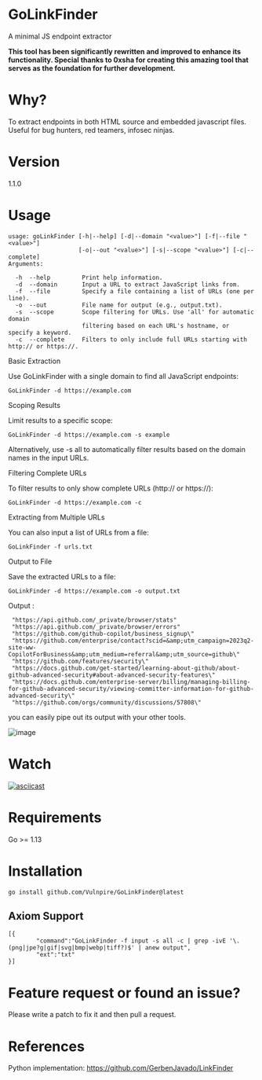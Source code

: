 # GoLinkFinder

A minimal JS endpoint extractor

**This tool has been significantly rewritten and improved to enhance its functionality. Special thanks to 0xsha for creating this amazing tool that serves as the foundation for further development.**

# Why?

To extract endpoints in both HTML source and embedded javascript files. Useful for bug hunters, red teamers, infosec ninjas.

# Version

1.1.0

# Usage

```The -d or -f flag is required to specify a domain or an input file of URLs.
usage: goLinkFinder [-h|--help] [-d|--domain "<value>"] [-f|--file "<value>"]
                    [-o|--out "<value>"] [-s|--scope "<value>"] [-c|--complete]
Arguments:

  -h  --help         Print help information.
  -d  --domain       Input a URL to extract JavaScript links from.
  -f  --file         Specify a file containing a list of URLs (one per line).
  -o  --out          File name for output (e.g., output.txt).
  -s  --scope        Scope filtering for URLs. Use 'all' for automatic domain
                     filtering based on each URL's hostname, or specify a keyword.
  -c  --complete     Filters to only include full URLs starting with http:// or https://.
```

Basic Extraction

Use GoLinkFinder with a single domain to find all JavaScript endpoints:

`GoLinkFinder -d https://example.com`

Scoping Results

Limit results to a specific scope:

`GoLinkFinder -d https://example.com -s example`

Alternatively, use -s all to automatically filter results based on the domain names in the input URLs.

Filtering Complete URLs

To filter results to only show complete URLs (http:// or https://):

`GoLinkFinder -d https://example.com -c`

Extracting from Multiple URLs

You can also input a list of URLs from a file:

`GoLinkFinder -f urls.txt`

Output to File

Save the extracted URLs to a file:

`GoLinkFinder -d https://example.com -o output.txt`

Output :

```
 "https://api.github.com/_private/browser/stats"
 "https://api.github.com/_private/browser/errors"
 "https://github.com/github-copilot/business_signup\"
 "https://github.com/enterprise/contact?scid=&amp;utm_campaign=2023q2-site-ww-CopilotForBusiness&amp;utm_medium=referral&amp;utm_source=github\"
 "https://github.com/features/security\"
 "https://docs.github.com/get-started/learning-about-github/about-github-advanced-security#about-advanced-security-features\"
 "https://docs.github.com/enterprise-server/billing/managing-billing-for-github-advanced-security/viewing-committer-information-for-github-advanced-security\"
 "https://github.com/orgs/community/discussions/57808\"
```

you can easily pipe out its output with your other tools.

![image](https://github.com/user-attachments/assets/324a3e3f-a57d-41d0-b65a-5c4c43342bc1)


# Watch

[![asciicast](https://asciinema.org/a/HSM3Po0HC8s03XtXw3kw2UuHa.svg)](https://asciinema.org/a/HSM3Po0HC8s03XtXw3kw2UuHa)

# Requirements

Go >= 1.13

# Installation

```
go install github.com/Vulnpire/GoLinkFinder@latest
```

## Axiom Support

```
[{
        "command":"GoLinkFinder -f input -s all -c | grep -ivE '\.(png|jpe?g|gif|svg|bmp|webp|tiff?)$' | anew output",
        "ext":"txt"
}]
```

# Feature request or found an issue?

Please write a patch to fix it and then pull a request.

# References

Python implementation:
https://github.com/GerbenJavado/LinkFinder
